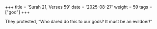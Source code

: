 +++
title = 'Surah 21, Verses 59'
date = '2025-08-27'
weight = 59
tags = ["god"]
+++

They protested, “Who dared do this to our gods? It must be an evildoer!”
